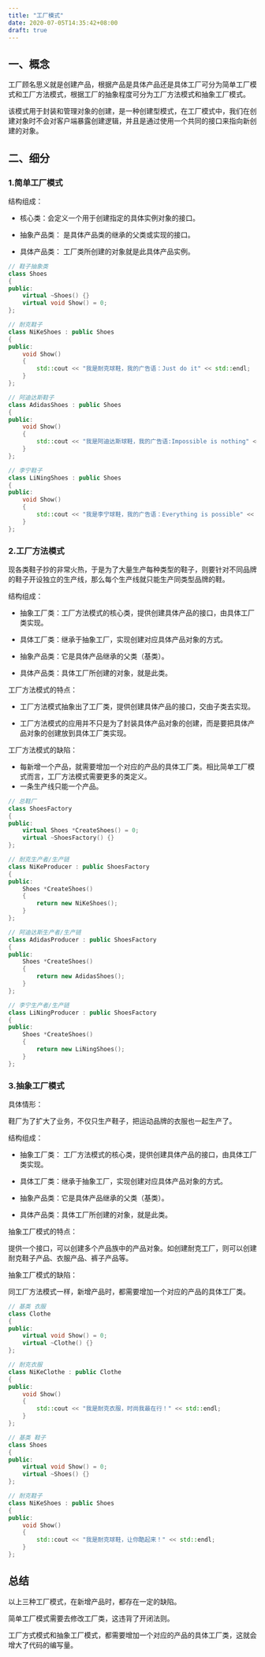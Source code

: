 ```yaml
---
title: "工厂模式"
date: 2020-07-05T14:35:42+08:00
draft: true
---
```


## 一、概念 

工厂顾名思义就是创建产品，根据产品是具体产品还是具体工厂可分为简单工厂模式和工厂方法模式，根据工厂的抽象程度可分为工厂方法模式和抽象工厂模式。

该模式用于封装和管理对象的创建，是一种创建型模式，在工厂模式中，我们在创建对象时不会对客户端暴露创建逻辑，并且是通过使用一个共同的接口来指向新创建的对象。

## 二、细分

### 1.简单工厂模式

结构组成：

- 核心类：会定义一个用于创建指定的具体实例对象的接口。

- 抽象产品类： 是具体产品类的继承的父类或实现的接口。

- 具体产品类： 工厂类所创建的对象就是此具体产品实例。

```cpp
// 鞋子抽象类
class Shoes
{
public:
    virtual ~Shoes() {}
    virtual void Show() = 0;
};

// 耐克鞋子
class NiKeShoes : public Shoes
{
public:
    void Show()
    {
        std::cout << "我是耐克球鞋，我的广告语：Just do it" << std::endl;
    }
};

// 阿迪达斯鞋子
class AdidasShoes : public Shoes
{
public:
    void Show()
    {
        std::cout << "我是阿迪达斯球鞋，我的广告语:Impossible is nothing" << std::endl;
    }
};

// 李宁鞋子
class LiNingShoes : public Shoes
{
public:
    void Show()
    {
        std::cout << "我是李宁球鞋，我的广告语：Everything is possible" << std::endl;
    }
};
```

### 2.工厂方法模式

现各类鞋子抄的非常火热，于是为了大量生产每种类型的鞋子，则要针对不同品牌的鞋子开设独立的生产线，那么每个生产线就只能生产同类型品牌的鞋。

结构组成：

- 抽象工厂类：工厂方法模式的核心类，提供创建具体产品的接口，由具体工厂类实现。

- 具体工厂类：继承于抽象工厂，实现创建对应具体产品对象的方式。

- 抽象产品类：它是具体产品继承的父类（基类）。

- 具体产品类：具体工厂所创建的对象，就是此类。

工厂方法模式的特点：

- 工厂方法模式抽象出了工厂类，提供创建具体产品的接口，交由子类去实现。

- 工厂方法模式的应用并不只是为了封装具体产品对象的创建，而是要把具体产品对象的创建放到具体工厂类实现。

工厂方法模式的缺陷：

- 每新增一个产品，就需要增加一个对应的产品的具体工厂类。相比简单工厂模式而言，工厂方法模式需要更多的类定义。
- 一条生产线只能一个产品。

```cpp
// 总鞋厂
class ShoesFactory
{
public:
    virtual Shoes *CreateShoes() = 0;
    virtual ~ShoesFactory() {}
};

// 耐克生产者/生产链
class NiKeProducer : public ShoesFactory
{
public:
    Shoes *CreateShoes()
    {
        return new NiKeShoes();
    }
};

// 阿迪达斯生产者/生产链
class AdidasProducer : public ShoesFactory
{
public:
    Shoes *CreateShoes()
    {
        return new AdidasShoes();
    }
};

// 李宁生产者/生产链
class LiNingProducer : public ShoesFactory
{
public:
    Shoes *CreateShoes()
    {
        return new LiNingShoes();
    }
};
```

### 3.抽象工厂模式

具体情形：

鞋厂为了扩大了业务，不仅只生产鞋子，把运动品牌的衣服也一起生产了。

结构组成：

- 抽象工厂类： 工厂方法模式的核心类，提供创建具体产品的接口，由具体工厂类实现。

- 具体工厂类：继承于抽象工厂，实现创建对应具体产品对象的方式。

- 抽象产品类：它是具体产品继承的父类（基类）。

- 具体产品类：具体工厂所创建的对象，就是此类。

抽象工厂模式的特点：

提供一个接口，可以创建多个产品族中的产品对象。如创建耐克工厂，则可以创建耐克鞋子产品、衣服产品、裤子产品等。

抽象工厂模式的缺陷：

同工厂方法模式一样，新增产品时，都需要增加一个对应的产品的具体工厂类。

```cpp
// 基类 衣服
class Clothe
{
public:
    virtual void Show() = 0;
    virtual ~Clothe() {}
};

// 耐克衣服
class NiKeClothe : public Clothe
{
public:
    void Show()
    {
        std::cout << "我是耐克衣服，时尚我最在行！" << std::endl;
    }
};

// 基类 鞋子
class Shoes
{
public:
    virtual void Show() = 0;
    virtual ~Shoes() {}
};

// 耐克鞋子
class NiKeShoes : public Shoes
{
public:
    void Show()
    {
        std::cout << "我是耐克球鞋，让你酷起来！" << std::endl;
    }
};
```

## 总结

以上三种工厂模式，在新增产品时，都存在一定的缺陷。


简单工厂模式需要去修改工厂类，这违背了开闭法则。

工厂方式模式和抽象工厂模式，都需要增加一个对应的产品的具体工厂类，这就会增大了代码的编写量。



